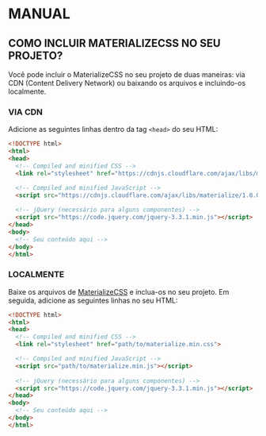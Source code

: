 # MANUAL
## COMO INCLUIR MATERIALIZECSS NO SEU PROJETO?
Você pode incluir o MaterializeCSS no seu projeto de duas maneiras: via CDN (Content Delivery Network) ou baixando os arquivos e incluindo-os localmente.

### VIA CDN
Adicione as seguintes linhas dentro da tag `<head>` do seu HTML:

```html
<!DOCTYPE html>
<html>
<head>
  <!-- Compiled and minified CSS -->
  <link rel="stylesheet" href="https://cdnjs.cloudflare.com/ajax/libs/materialize/1.0.0/css/materialize.min.css">

  <!-- Compiled and minified JavaScript -->
  <script src="https://cdnjs.cloudflare.com/ajax/libs/materialize/1.0.0/js/materialize.min.js"></script>
  
  <!-- jQuery (necessário para alguns componentes) -->
  <script src="https://code.jquery.com/jquery-3.3.1.min.js"></script>
</head>
<body>
  <!-- Seu conteúdo aqui -->
</body>
</html>
```

### LOCALMENTE
Baixe os arquivos de [MaterializeCSS](https://materializecss.com/getting-started.html) e inclua-os no seu projeto. Em seguida, adicione as seguintes linhas no seu HTML:

```html
<!DOCTYPE html>
<html>
<head>
  <!-- Compiled and minified CSS -->
  <link rel="stylesheet" href="path/to/materialize.min.css">

  <!-- Compiled and minified JavaScript -->
  <script src="path/to/materialize.min.js"></script>
  
  <!-- jQuery (necessário para alguns componentes) -->
  <script src="https://code.jquery.com/jquery-3.3.1.min.js"></script>
</head>
<body>
  <!-- Seu conteúdo aqui -->
</body>
</html>
```

